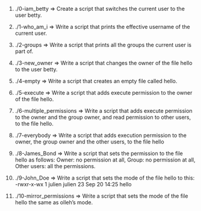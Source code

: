 1. ./0-iam_betty => Create a script that switches the current user to the user betty.

2. ./1-who_am_i => Write a script that prints the effective username of the current user.

3. ./2-groups => Write a script that prints all the groups the current user is part of.

4. ./3-new_owner => Write a script that changes the owner of the file hello to the user betty.

5. ./4-empty => Write a script that creates an empty file called hello.

6. ./5-execute => Write a script that adds execute permission to the owner of the file hello.

7. ./6-multiple_permissions => Write a script that adds execute permission to the owner and the group owner, and read permission to other users, to the file hello.

8. ./7-everybody => Write a script that adds execution permission to the owner, the group owner and the other users, to the file hello

9. ./8-James_Bond => Write a script that sets the permission to the file hello as follows: Owner: no permission at all, Group: no permission at all, Other users: all the permissions.

10. ./9-John_Doe => Write a script that sets the mode of the file hello to this: -rwxr-x-wx 1 julien julien 23 Sep 20 14:25 hello

11. ./10-mirror_permissions => Write a script that sets the mode of the file hello the same as olleh’s mode.
